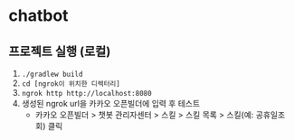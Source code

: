 # chatbot

## 프로젝트 실행 (로컬)

1. ```./gradlew build```
2. ```cd [ngrok이 위치한 디렉터리]```
3. ```ngrok http http://localhost:8080```
4. 생성된 ngrok url을 카카오 오픈빌더에 입력 후 테스트
    - 카카오 오픈빌더 > 챗봇 관리자센터 > 스킬 > 스킬 목록 > 스킬(예: 공휴일조회) 클릭

